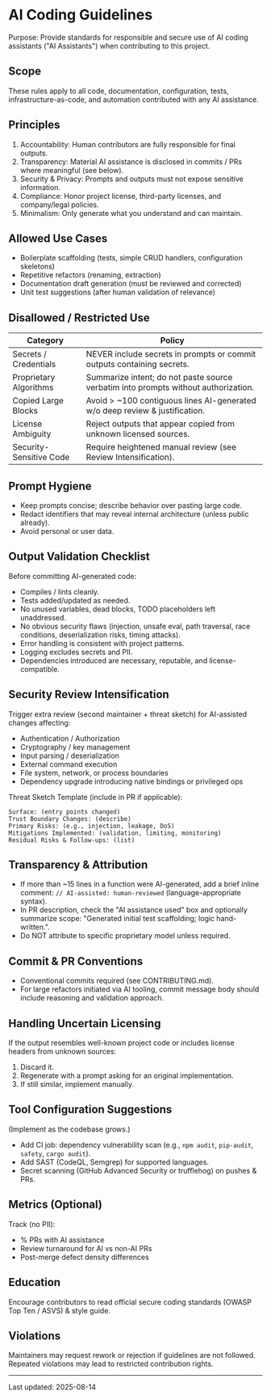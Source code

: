 # AI Coding Guidelines

Purpose: Provide standards for responsible and secure use of AI coding assistants ("AI Assistants") when contributing to this project.

## Scope
These rules apply to all code, documentation, configuration, tests, infrastructure-as-code, and automation contributed with any AI assistance.

## Principles
1. Accountability: Human contributors are fully responsible for final outputs.
2. Transparency: Material AI assistance is disclosed in commits / PRs where meaningful (see below).
3. Security & Privacy: Prompts and outputs must not expose sensitive information.
4. Compliance: Honor project license, third-party licenses, and company/legal policies.
5. Minimalism: Only generate what you understand and can maintain.

## Allowed Use Cases
- Boilerplate scaffolding (tests, simple CRUD handlers, configuration skeletons)
- Repetitive refactors (renaming, extraction)
- Documentation draft generation (must be reviewed and corrected)
- Unit test suggestions (after human validation of relevance)

## Disallowed / Restricted Use
| Category | Policy |
|----------|--------|
| Secrets / Credentials | NEVER include secrets in prompts or commit outputs containing secrets. |
| Proprietary Algorithms | Summarize intent; do not paste source verbatim into prompts without authorization. |
| Copied Large Blocks | Avoid > ~100 contiguous lines AI-generated w/o deep review & justification. |
| License Ambiguity | Reject outputs that appear copied from unknown licensed sources. |
| Security-Sensitive Code | Require heightened manual review (see Review Intensification). |

## Prompt Hygiene
- Keep prompts concise; describe behavior over pasting large code.
- Redact identifiers that may reveal internal architecture (unless public already).
- Avoid personal or user data.

## Output Validation Checklist
Before committing AI-generated code:
- Compiles / lints cleanly.
- Tests added/updated as needed.
- No unused variables, dead blocks, TODO placeholders left unaddressed.
- No obvious security flaws (injection, unsafe eval, path traversal, race conditions, deserialization risks, timing attacks).
- Error handling is consistent with project patterns.
- Logging excludes secrets and PII.
- Dependencies introduced are necessary, reputable, and license-compatible.

## Security Review Intensification
Trigger extra review (second maintainer + threat sketch) for AI-assisted changes affecting:
- Authentication / Authorization
- Cryptography / key management
- Input parsing / deserialization
- External command execution
- File system, network, or process boundaries
- Dependency upgrade introducing native bindings or privileged ops

Threat Sketch Template (include in PR if applicable):
```
Surface: (entry points changed)
Trust Boundary Changes: (describe)
Primary Risks: (e.g., injection, leakage, DoS)
Mitigations Implemented: (validation, limiting, monitoring)
Residual Risks & Follow-ups: (list)
```

## Transparency & Attribution
- If more than ~15 lines in a function were AI-generated, add a brief inline comment: `// AI-assisted: human-reviewed` (language-appropriate syntax).
- In PR description, check the "AI assistance used" box and optionally summarize scope: "Generated initial test scaffolding; logic hand-written.".
- Do NOT attribute to specific proprietary model unless required.

## Commit & PR Conventions
- Conventional commits required (see CONTRIBUTING.md).
- For large refactors initiated via AI tooling, commit message body should include reasoning and validation approach.

## Handling Uncertain Licensing
If the output resembles well-known project code or includes license headers from unknown sources:
1. Discard it.
2. Regenerate with a prompt asking for an original implementation.
3. If still similar, implement manually.

## Tool Configuration Suggestions
(Implement as the codebase grows.)
- Add CI job: dependency vulnerability scan (e.g., `npm audit`, `pip-audit`, `safety`, `cargo audit`).
- Add SAST (CodeQL, Semgrep) for supported languages.
- Secret scanning (GitHub Advanced Security or trufflehog) on pushes & PRs.

## Metrics (Optional)
Track (no PII):
- % PRs with AI assistance
- Review turnaround for AI vs non-AI PRs
- Post-merge defect density differences

## Education
Encourage contributors to read official secure coding standards (OWASP Top Ten / ASVS) & style guide.

## Violations
Maintainers may request rework or rejection if guidelines are not followed. Repeated violations may lead to restricted contribution rights.

---
Last updated: 2025-08-14
